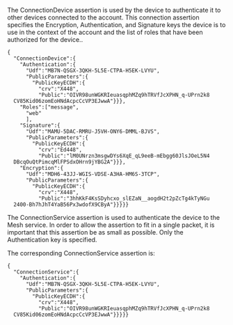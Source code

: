 
The ConnectionDevice assertion is used by the device to authenticate it to other 
devices connected to the account. This connection assertion specifies the
Encryption, Authentication, and Signature keys the device is to use in the context of
the account and the list of roles that have been authorized for the device..

~~~~
{
  "ConnectionDevice":{
    "Authentication":{
      "Udf":"MB7N-QSGX-3QKH-5L5E-CTPA-H5EK-LVYU",
      "PublicParameters":{
        "PublicKeyECDH":{
          "crv":"X448",
          "Public":"OIVR98unWGKRIeuasqphMZq9hTRVfJcXPHN_q-UPrn2k8
  CV85Kid06zomEoHNdAcpcCcVP3EJwwA"}}},
    "Roles":["message",
      "web"
      ],
    "Signature":{
      "Udf":"MAMU-5DAC-RMRU-J5VH-ONY6-DMML-BJVS",
      "PublicParameters":{
        "PublicKeyECDH":{
          "crv":"Ed448",
          "Public":"lM0UNrzn3msgwDYs6XqE_qL9eeB-mEbgg60JlsJOeL5N4
  DBcqOuQtPimcqMlFPSdxOHrn9jYBG2A"}}},
    "Encryption":{
      "Udf":"MDH6-43JJ-WGIS-VDSE-A3HA-HM6S-3TCP",
      "PublicParameters":{
        "PublicKeyECDH":{
          "crv":"X448",
          "Public":"3hhKkF4KsSDyhcxo_slEZaN__aogdH2t2pZcTg4kTyNGu
  2400-Bh7hJhT4YaB56Px3wdofX9CByA"}}}}}
~~~~

The ConnectionService assertion is used to authenticate the device to the 
Mesh service. In order to allow the assertion to fit in a single packet, it
is important that this assertion be as small as possible. Only the 
Authentication key is specified.

The corresponding ConnectionService assertion is:

~~~~
{
  "ConnectionService":{
    "Authentication":{
      "Udf":"MB7N-QSGX-3QKH-5L5E-CTPA-H5EK-LVYU",
      "PublicParameters":{
        "PublicKeyECDH":{
          "crv":"X448",
          "Public":"OIVR98unWGKRIeuasqphMZq9hTRVfJcXPHN_q-UPrn2k8
  CV85Kid06zomEoHNdAcpcCcVP3EJwwA"}}}}}
~~~~

